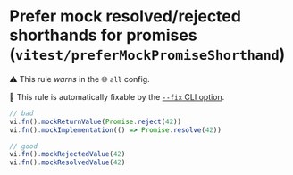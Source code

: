 # Prefer mock resolved/rejected shorthands for promises (`vitest/preferMockPromiseShorthand`)

⚠️ This rule _warns_ in the 🌐 `all` config.

🔧 This rule is automatically fixable by the [`--fix` CLI option](https://eslint.org/docs/latest/user-guide/command-line-interface#--fix).

<!-- end auto-generated rule header -->
```ts
// bad 
vi.fn().mockReturnValue(Promise.reject(42))
vi.fn().mockImplementation(() => Promise.resolve(42))

// good
vi.fn().mockRejectedValue(42)
vi.fn().mockResolvedValue(42)
```